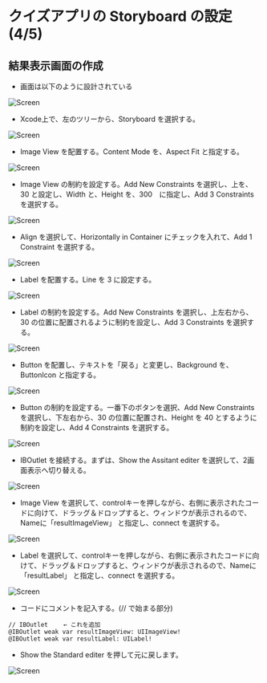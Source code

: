 # クイズアプリの Storyboard の設定(4/5)

## 結果表示画面の作成

- 画面は以下のように設計されている

![Screen](../PNG/doc02-02-55.png)

- Xcode上で、左のツリーから、Storyboard を選択する。

![Screen](../PNG/doc01-01-05.png)

- Image View を配置する。Content Mode を、Aspect Fit と指定する。

![Screen](../PNG/doc02-02-56.png)

- Image View の制約を設定する。Add New Constraints を選択し、上を、30 と設定し、Width と、Height を、300　に指定し、Add 3 Constraints を選択する。

![Screen](../PNG/doc02-02-57.png)

- Align を選択して、Horizontally in Container にチェックを入れて、Add 1 Constraint を選択する。

![Screen](../PNG/doc02-02-58.png)

- Label を配置する。Line を 3 に設定する。

![Screen](../PNG/doc02-02-59.png)

- Label の制約を設定する。Add New Constraints を選択し、上左右から、30 の位置に配置されるように制約を設定し、Add 3 Constraints を選択する。

![Screen](../PNG/doc02-02-60.png)

- Button を配置し、テキストを「戻る」と変更し、Background を、ButtonIcon と指定する。

![Screen](../PNG/doc02-02-61.png)

- Button の制約を設定する。一番下のボタンを選択、Add New Constraints を選択し、下左右から、30 の位置に配置され、Height を 40 とするように制約を設定し、Add 4 Constraints を選択する。

![Screen](../PNG/doc02-02-62.png)

- IBOutlet を接続する。まずは、Show the Assitant editer を選択して、2画面表示へ切り替える。

![Screen](../PNG/doc02-02-43.png)

- Image View を選択して、controlキーを押しながら、右側に表示されたコードに向けて、ドラッグ＆ドロップすると、ウィンドウが表示されるので、Nameに「resultImageView」 と指定し、connect を選択する。

![Screen](../PNG/doc02-02-63.png)

- Label を選択して、controlキーを押しながら、右側に表示されたコードに向けて、ドラッグ＆ドロップすると、ウィンドウが表示されるので、Nameに「resultLabel」 と指定し、connect を選択する。

![Screen](../PNG/doc02-02-64.png)

- コードにコメントを記入する。(// で始まる部分)

```
// IBOutlet 　　← これを追加
@IBOutlet weak var resultImageView: UIImageView!    
@IBOutlet weak var resultLabel: UILabel!
```

- Show the Standard editer を押して元に戻します。

![Screen](../PNG/doc02-02-54.png)
